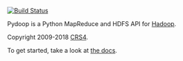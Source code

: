 [![Build Status](https://travis-ci.org/crs4/pydoop.png)](https://travis-ci.org/crs4/pydoop)

Pydoop is a Python MapReduce and HDFS API for
[Hadoop](http://hadoop.apache.org/).

Copyright 2009-2018 [CRS4](http://www.crs4.it/).

To get started, take a look at [the docs](http://crs4.github.io/pydoop/).
